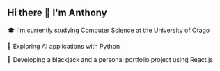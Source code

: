 ## Hi there 👋 I'm Anthony

🎓 I'm currently studying Computer Science at the University of Otago

🌱 Exploring AI applications with Python

🔭 Developing a blackjack and a personal portfolio project using React.js

<!--
**anthonyzhdong/anthonyzhdong** is a ✨ _special_ ✨ repository because its `README.md` (this file) appears on your GitHub profile.

Here are some ideas to get you started:

- 🔭 I’m currently working on ...
- 🌱 I’m currently learning ...
- 👯 I’m looking to collaborate on ...
- 🤔 I’m looking for help with ...
- 💬 Ask me about ...
- 📫 How to reach me: ...
- 😄 Pronouns: ...
- ⚡ Fun fact: ...
-->
